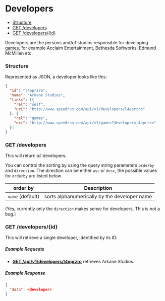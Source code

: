 # Developers

* [Structure](#structure)
* [GET /developers](#get-developers)
* [GET /developers/{id}](#get-developersid)

Developers are the persons and/of studios responsible for developing [games](games.md), for example Acclaim Entertainment, Bethesda Softworks, Edmund McMillen etc.

### Structure

Represented as JSON, a developer looks like this:

```json
{
  "id": "l4eprzro",
  "name": "Arkane Studios",
  "links": [{
    "rel": "self",
    "uri": "http://www.speedrun.com/api/v1/developers/l4eprzro"
  }, {
    "rel": "games",
    "uri": "http://www.speedrun.com/api/v1/games?developer=l4eprzro"
  }]
}
```

### GET /developers

This will return *all* developers.

You can control the sorting by using the query string parameters ``orderby`` and ``direction``. The
direction can be either ``asc`` or ``desc``, the possible values for ``orderby`` are listed below.

order by           | Description
------------------ | ------------------------------------------------------------------
``name`` (default) | sorts alphanumerically by the developer name

(Yes, currently only the ``direction`` makes sense for developers. This is not a bug.)

### GET /developers/{id}

This will retrieve a single developer, identified by its ID.

##### Example Requests

* [**GET /api/v1/developers/l4eprzro**](http://www.speedrun.com/api/v1/developers/l4eprzro) retrieves
  Arkane Studios.

##### Example Response

```json
{
  "data": <developer>
}
```
